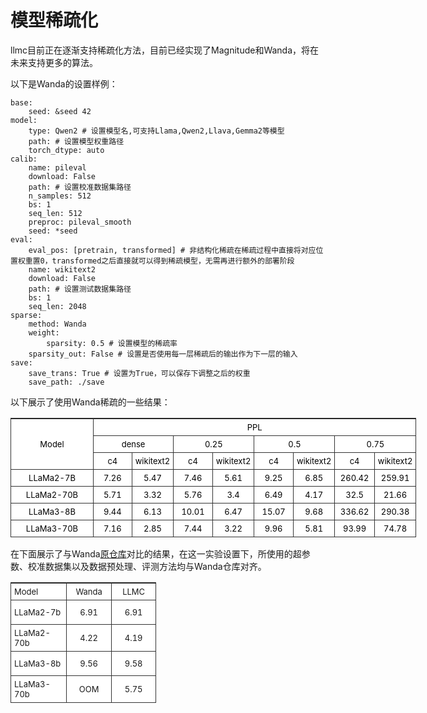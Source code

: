 # 模型稀疏化

llmc目前正在逐渐支持稀疏化方法，目前已经实现了Magnitude和Wanda，将在未来支持更多的算法。

以下是Wanda的设置样例：


```
base:
    seed: &seed 42
model:
    type: Qwen2 # 设置模型名,可支持Llama,Qwen2,Llava,Gemma2等模型
    path: # 设置模型权重路径
    torch_dtype: auto
calib:
    name: pileval
    download: False
    path: # 设置校准数据集路径
    n_samples: 512
    bs: 1
    seq_len: 512
    preproc: pileval_smooth
    seed: *seed
eval:
    eval_pos: [pretrain, transformed] # 非结构化稀疏在稀疏过程中直接将对应位置权重置0，transformed之后直接就可以得到稀疏模型，无需再进行额外的部署阶段
    name: wikitext2
    download: False
    path: # 设置测试数据集路径
    bs: 1
    seq_len: 2048
sparse:
    method: Wanda
    weight:
        sparsity: 0.5 # 设置模型的稀疏率
    sparsity_out: False # 设置是否使用每一层稀疏后的输出作为下一层的输入
save:
    save_trans: True # 设置为True，可以保存下调整之后的权重
    save_path: ./save
```

以下展示了使用Wanda稀疏的一些结果：
<!DOCTYPE html>
<html lang="en">
<head>
    <meta charset="UTF-8">
    <title>www.lingdaima.com（零代码excel转HTML）</title>
    <style>
table{border-top:1px solid #333;border-left:1px solid #333;border-spacing:0;background-color:#fff;width:100%}
table td{border-bottom:1px solid #333;border-right:1px solid #333;font-size:13px;padding:5px}
.et2{color:rgb(0, 0, 0);text-align:center;}
.et11{color:rgb(0, 0, 0);text-align:center ;}
.font0{color:rgb(0, 0, 0);}
</style>
</head>
<body>
    <table style="width:487.02pt"> 
 <colgroup>
  <col width="103" style="width:103.30pt;"> 
  <col width="48" style="width:48.00pt;" span="8"> 
 </colgroup>
 <tbody>
  <tr height="16"> 
   <td rowspan="3" class="et2">Model</td> 
   <td colspan="8" class="et2">PPL</td> 
  </tr> 
  <tr height="16"> 
   <td colspan="2" class="et11">dense</td> 
   <td colspan="2" class="et11">0.25</td> 
   <td colspan="2" class="et11">0.5</td> 
   <td colspan="2" class="et11">0.75</td> 
  </tr> 
  <tr height="16"> 
   <td class="et11">c4</td> 
   <td class="et11">wikitext2</td> 
   <td class="et11">c4</td> 
   <td class="et11">wikitext2</td> 
   <td class="et11">c4</td> 
   <td class="et11">wikitext2</td> 
   <td class="et11">c4</td> 
   <td class="et11">wikitext2</td> 
  </tr> 
  <tr height="16"> 
   <td class="et11">LLaMa2-7B</td> 
   <td class="et11">7.26</td> 
   <td class="et11">5.47</td> 
   <td class="et11">7.46</td> 
   <td class="et11">5.61</td> 
   <td class="et11">9.25</td> 
   <td class="et11">6.85</td> 
   <td class="et11">260.42</td> 
   <td class="et11">259.91</td> 
  </tr> 
  <tr height="16"> 
   <td class="et11">LLaMa2-70B</td> 
   <td class="et11">5.71</td> 
   <td class="et11">3.32</td> 
   <td class="et11">5.76</td> 
   <td class="et11">3.4</td> 
   <td class="et11">6.49</td> 
   <td class="et11">4.17</td> 
   <td class="et11">32.5</td> 
   <td class="et11">21.66</td> 
  </tr> 
  <tr height="16"> 
   <td class="et11">LLaMa3-8B</td> 
   <td class="et11">9.44</td> 
   <td class="et11">6.13</td> 
   <td class="et11">10.01</td> 
   <td class="et11">6.47</td> 
   <td class="et11">15.07</td> 
   <td class="et11">9.68</td> 
   <td class="et11">336.62</td> 
   <td class="et11">290.38</td> 
  </tr> 
  <tr height="16"> 
   <td class="et11">LLaMa3-70B</td> 
   <td class="et11">7.16</td> 
   <td class="et11">2.85</td> 
   <td class="et11">7.44</td> 
   <td class="et11">3.22</td> 
   <td class="et11">9.96</td> 
   <td class="et11">5.81</td> 
   <td class="et11">93.99</td> 
   <td class="et11">74.78</td> 
  </tr> 
 </tbody>
</table>
</body>
</html>

在下面展示了与Wanda[原仓库](https://github.com/locuslab/wanda)对比的结果，在这一实验设置下，所使用的超参数、校准数据集以及数据预处理、评测方法均与Wanda仓库对齐。

<!DOCTYPE html>
<html lang="en">
<head>
    <meta charset="UTF-8">
    <title>www.lingdaima.com（零代码excel转HTML）</title>
    <style>
table{border-top:1px solid #333;border-left:1px solid #333;border-spacing:0;background-color:#fff;width:100%}
table td{border-bottom:1px solid #333;border-right:1px solid #333;font-size:13px;padding:5px}
.xl66{text-align:left;}
.xl65{text-align:center;}
</style>
</head>
<body>
    <table style="width:175pt"> <!--StartFragment--> 
 <colgroup>
  <col width="89" style="mso-width-source:userset;mso-width-alt:2848;width:67pt"> 
  <col width="72" span="2" style="width:54pt"> 
 </colgroup>
 <tbody>
  <tr height="20"> 
   <td class="xl66">Model</td> 
   <td class="xl65" data-width="200">Wanda</td> 
   <td class="xl65" data-width="200">LLMC</td> 
  </tr> 
  <tr height="39"> 
   <td class="xl66" data-width="200">LLaMa2-7b</td> 
   <td class="xl65" data-width="200">6.91</td> 
   <td class="xl65" data-width="200">6.91</td> 
  </tr> 
  <tr height="39"> 
   <td class="xl66" data-width="200">LLaMa2-70b</td> 
   <td class="xl65" data-width="200">4.22</td> 
   <td class="xl65" data-width="200">4.19</td> 
  </tr> 
  <tr height="39"> 
   <td class="xl66" data-width="200">LLaMa3-8b</td> 
   <td class="xl65" data-width="200">9.56</td> 
   <td class="xl65" data-width="200">9.58</td> 
  </tr> 
  <tr height="39"> 
   <td class="xl66" data-width="200">LLaMa3-70b</td> 
   <td class="xl65" data-width="200">OOM</td> 
   <td class="xl65" data-width="200">5.75</td> 
  </tr> <!--EndFragment--> 
 </tbody>
</table>
</body>
</html>
